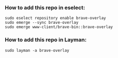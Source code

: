 ### How to add this repo in eselect:

    sudo eselect repository enable brave-overlay    
    sudo emerge --sync brave-overlay    
    sudo emerge www-client/brave-bin::brave-overlay    

### How to add this repo in Layman:

`sudo layman -a brave-overlay`    
